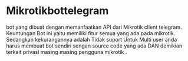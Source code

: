# Mikrotikbottelegram
   bot yang dibuat dengan memanfaatkan API dari Mikrotik client telegram. Keuntungan Bot ini yaitu memiliki fitur semua yang ada pada mikrotik. Sedangkan kekurangannya adalah Tidak suport Untuk Multi user anda harus membuat bot sendiri sengan source code yang ada DAN demikian terkait privasi masing masing pengguna mikrotik .          
